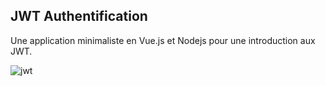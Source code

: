 ## JWT Authentification

Une application minimaliste en Vue.js et Nodejs pour une introduction aux JWT.

![jwt](https://user-images.githubusercontent.com/44428775/74524840-164e4f00-4f20-11ea-8058-41a4654282c6.gif)
